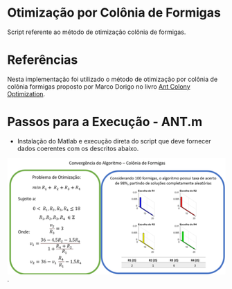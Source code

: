 # Otimização por Colônia de Formigas

Script referente ao método de otimização colônia de formigas.

# Referências

Nesta implementação foi utilizado o método de otimização por colônia de colônia formigas proposto por Marco Dorigo no livro [Ant Colony Optimization](https://web2.qatar.cmu.edu/~gdicaro/15382/additional/aco-book.pdf).

# Passos para a Execução - ANT.m

- Instalação do Matlab e execução direta do script que deve fornecer dados coerentes com os descritos abaixo.

![Figure](https://github.com/mariaelisaoctaviano/OptiML/blob/main/Figuras/Ant.png).
